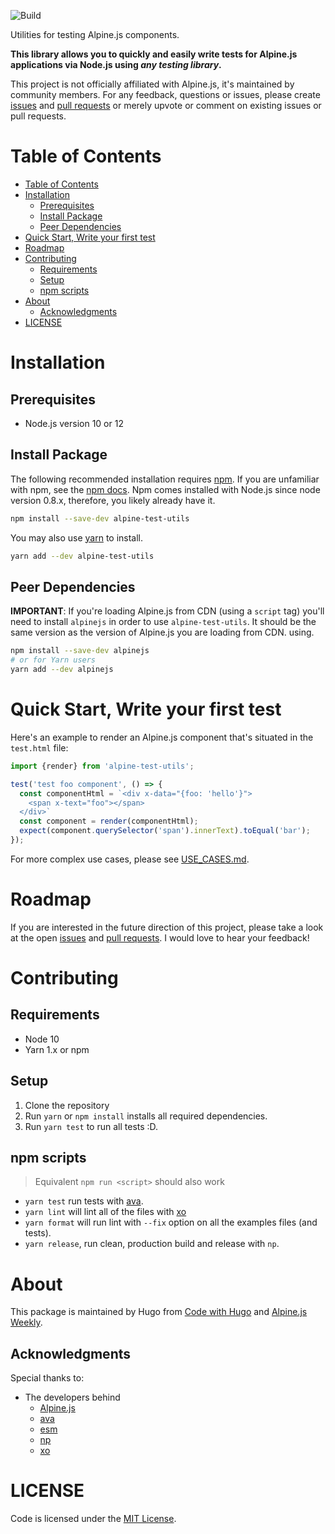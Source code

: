 ![Build](https://github.com/HugoDF/buttondown/workflows/Build%20&%20test/badge.svg)

Utilities for testing Alpine.js components.

**This library allows you to quickly and easily write tests for Alpine.js applications via Node.js using _any testing library_.**

This project is not officially affiliated with Alpine.js, it's maintained by community members. For any feedback, questions or issues, please create [issues](https://github.com/HugoDF/alpine-test-utils/issues) and [pull requests](https://github.com/HugoDF/alpine-test-utils/blob/master/README.md#contributing) or merely upvote or comment on existing issues or pull requests.

# Table of Contents

- [Table of Contents](#table-of-contents)
- [Installation](#installation)
  - [Prerequisites](#prerequisites)
  - [Install Package](#install-package)
  - [Peer Dependencies](#peer-dependencies)
- [Quick Start, Write your first test](#quick-start-write-your-first-test)
- [Roadmap](#roadmap)
- [Contributing](#contributing)
  - [Requirements](#requirements)
  - [Setup](#setup)
  - [npm scripts](#npm-scripts)
- [About](#about)
  - [Acknowledgments](#acknowledgments)
- [LICENSE](#license)

# Installation

## Prerequisites

- Node.js version 10 or 12

## Install Package

The following recommended installation requires [npm](https://npmjs.org/). If you are unfamiliar with npm, see the [npm docs](https://npmjs.org/doc/). Npm comes installed with Node.js since node version 0.8.x, therefore, you likely already have it.

```sh
npm install --save-dev alpine-test-utils
```

You may also use [yarn](https://yarnpkg.com/en/) to install.

```sh
yarn add --dev alpine-test-utils
```

## Peer Dependencies

**IMPORTANT**: If you're loading Alpine.js from CDN (using a `script` tag) you'll need to install `alpinejs` in order to use `alpine-test-utils`. It should be the same version as the version of Alpine.js you are loading from CDN. using.

```sh
npm install --save-dev alpinejs
# or for Yarn users
yarn add --dev alpinejs
```

<a name="quick-start"></a>
# Quick Start, Write your first test

Here's an example to render an Alpine.js component that's situated in the `test.html` file:

```js
import {render} from 'alpine-test-utils';

test('test foo component', () => {
  const componentHtml = `<div x-data="{foo: 'hello'}">
    <span x-text="foo"></span>
  </div>`
  const component = render(componentHtml);
  expect(component.querySelector('span').innerText).toEqual('bar');
});
```

For more complex use cases, please see [USE_CASES.md](./USE_CASES.md).


# Roadmap

If you are interested in the future direction of this project, please take a look at the open [issues](https://github.com/HugoDF/microbundle-ts-pkg/issues) and [pull requests](https://github.com/HugoDF/microbundle-ts-pkg/pulls). I would love to hear your feedback!

# Contributing

## Requirements

- Node 10
- Yarn 1.x or npm

## Setup

1. Clone the repository
2. Run `yarn` or `npm install` installs all required dependencies.
3. Run `yarn test` to run all tests :D.

## npm scripts

> Equivalent `npm run <script>` should also work

- `yarn test` run tests with [ava](https://github.com/avajs/ava). 
- `yarn lint` will lint all of the files with [xo](https://github.com/xojs/xo)
- `yarn format` will run lint with `--fix` option on all the examples files (and tests).
- `yarn release`, run clean, production build and release with `np`.

# About

This package is maintained by Hugo from [Code with Hugo](https://codewithhugo.com) and [Alpine.js Weekly](https://alpinejs.codewithhugo.com/newsletter).

## Acknowledgments


Special thanks to:

- The developers behind
  - [Alpine.js](https://github.com/alpinejs/alpine)
  - [ava](https://avajs.dev)
  - [esm](https://github.com/standard-things/esm#readme)
  - [np](https://github.com/sindresorhus/np#readme)
  - [xo](https://github.com/xojs/xo#readme)

# LICENSE

Code is licensed under the [MIT License](./LICENSE).


